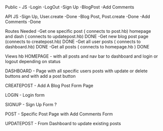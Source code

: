 Public - JS
-Login
-LogOut
-Sign Up
-BlogPost
-Add Comments

API JS
-Sign Up, User.create -Done
-Blog Post, Post.create -Done
-Add Comments -Done

Routes Needed
-Get one specific post ( connects to post.hb) homepage and dash ( connects to updatepost.hb) DONE
-Get new blog post page (connects to createpost.hb) DONE
-Get all user posts ( connects to dashboard.hb) DONE
-Get all posts ( connects to homepage.hb ) DONE

Views hb
HOMEPAGE - with all posts and nav bar to dashboard and login or logout depending on status

DASHBOARD - Page with all specific users posts with update or delete buttons and with add a post button

CREATEPOST - Add A Blog Post Form Page

LOGIN - Login form

SIGNUP - Sign Up Form  ?

POST - Specific Post Page with Add Comments Form

UPDATEPOST - From Dashboard to update existing posts
